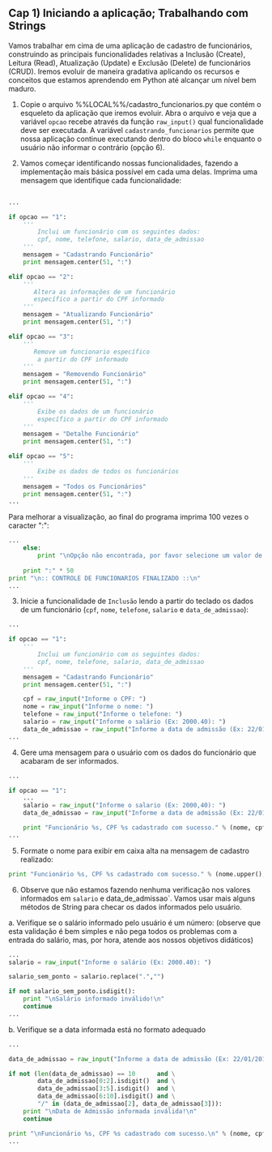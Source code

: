 ## Cap 1) Iniciando a aplicação; Trabalhando com Strings

Vamos trabalhar em cima de uma aplicação de cadastro de funcionários, construindo as principais funcionalidades relativas a Inclusão (Create), Leitura (Read), Atualização (Update) e Exclusão (Delete) de funcionários (CRUD). Iremos evoluir de maneira gradativa aplicando os recursos e conceitos que estamos aprendendo em Python até alcançar um nível bem maduro.

1) Copie o arquivo %%LOCAL%%/cadastro_funcionarios.py que contém o esqueleto da aplicação que iremos evoluir. Abra o arquivo e veja que a variável `opcao` recebe através da função `raw_input()` qual funcionalidade deve ser executada. A variável `cadastrando_funcionarios` permite que nossa aplicação continue executando dentro do bloco `while` enquanto o usuário não informar o contrário (opção 6).

2) Vamos começar identificando nossas funcionalidades, fazendo a implementação mais básica possível em cada uma delas. Imprima uma mensagem que identifique cada funcionalidade:

```python

...

if opcao == "1":
    '''
        Inclui um funcionário com os seguintes dados:
        cpf, nome, telefone, salario, data_de_admissao
    '''
    mensagem = "Cadastrando Funcionário"
    print mensagem.center(51, ":")

elif opcao == "2":
    '''
       Altera as informações de um funcionário
       específico a partir do CPF informado
    '''
    mensagem = "Atualizando Funcionário"
    print mensagem.center(51, ":")

elif opcao == "3":
    '''
       Remove um funcionario específico
        a partir do CPF informado
    '''
    mensagem = "Removendo Funcionário"
    print mensagem.center(51, ":")

elif opcao == "4":
    '''
        Exibe os dados de um funcionário 
        específico a partir do CPF informado
    '''
    mensagem = "Detalhe Funcionário"
    print mensagem.center(51, ":")

elif opcao == "5":    
    '''
        Exibe os dados de todos os funcionários
    '''
    mensagem = "Todos os Funcionários"
    print mensagem.center(51, ":")
...

```

Para melhorar a visualização, ao final do programa imprima 100 vezes o caracter ":":

```python
...
    else:
        print "\nOpção não encontrada, por favor selecione um valor de 1 a 6.\n"
    
    print ":" * 50
print "\n:: CONTROLE DE FUNCIONARIOS FINALIZADO ::\n"
...
```

3) Inicie a funcionalidade de `Inclusão` lendo a partir do teclado os dados de um funcionário (`cpf`, `nome`, `telefone`, `salario` e `data_de_admissao`):

```python
...

if opcao == "1":
    '''
        Inclui um funcionário com os seguintes dados:
        cpf, nome, telefone, salario, data_de_admissao
    '''
    mensagem = "Cadastrando Funcionário"
    print mensagem.center(51, ":")

    cpf = raw_input("Informe o CPF: ")
    nome = raw_input("Informe o nome: ")
    telefone = raw_input("Informe o telefone: ")
    salario = raw_input("Informe o salário (Ex: 2000.40): ")
    data_de_admissao = raw_input("Informe a data de admissão (Ex: 22/01/2014): ")
...
```

4) Gere uma mensagem para o usuário com os dados do funcionário que acabaram de ser informados.

```python
...

if opcao == "1":
	...
    salario = raw_input("Informe o salario (Ex: 2000,40): ")
    data_de_admissao = raw_input("Informe a data de admissão (Ex: 22/01/2014): ")

    print "Funcionário %s, CPF %s cadastrado com sucesso." % (nome, cpf)
...

```

5) Formate o nome para exibir em caixa alta na mensagem de cadastro realizado:

```python
print "Funcionário %s, CPF %s cadastrado com sucesso." % (nome.upper(), cpf)
```

6) Observe que não estamos fazendo nenhuma verificação nos valores informados em `salario` e data_de_admissao`. Vamos usar mais alguns métodos de String para checar os dados informados pelo usuário.

a. Verifique se o salário informado pelo usuário é um número:
(observe que esta validação é bem simples e não pega todos os problemas com a entrada do salário, mas, por hora, atende aos nossos objetivos didáticos)

```python
...
salario = raw_input("Informe o salário (Ex: 2000.40): ")

salario_sem_ponto = salario.replace(".","")

if not salario_sem_ponto.isdigit():
    print "\nSalário informado inválido!\n"
    continue
...
```

b. Verifique se a data informada está no formato adequado

```python
...

data_de_admissao = raw_input("Informe a data de admissão (Ex: 22/01/2014): ")

if not (len(data_de_admissao) == 10      and \
        data_de_admissao[0:2].isdigit()  and \
        data_de_admissao[3:5].isdigit()  and \
        data_de_admissao[6:10].isdigit() and \
        "/" in (data_de_admissao[2], data_de_admissao[3])):
    print "\nData de Admissão informada inválida!\n"
    continue

print "\nFuncionário %s, CPF %s cadastrado com sucesso.\n" % (nome, cpf)
...
```